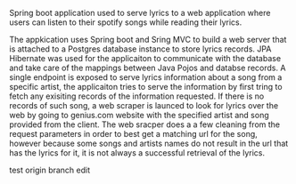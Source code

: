 Spring boot application used to serve lyrics to a web application where users can listen to their spotify songs while reading their lyrics.

The appkication uses Spring boot and Sring MVC to build a web server that is attached to a Postgres database instance to store lyrics records.
JPA Hibernate was used for the applicaiton to communicate with the database and take care of the mappings between Java Pojos and databse records.
A single endpoint is exposed to serve lyrics information about a song from a specific artist, the applicaiton tries to serve the information by first tring to fetch any exisiting records of the information requested. If there is no records of such song, a web scraper is launced to look for lyrics over the web by going to genius.com website with the specified artist and song provided from the client.
The web sracper does a a few cleaning from the request parameters in order to best get a matching url for the song, however because some songs and artists names do not result in the url that has the lyrics for it, it is not always a successful retrieval of the lyrics. 

test
origin branch edit
